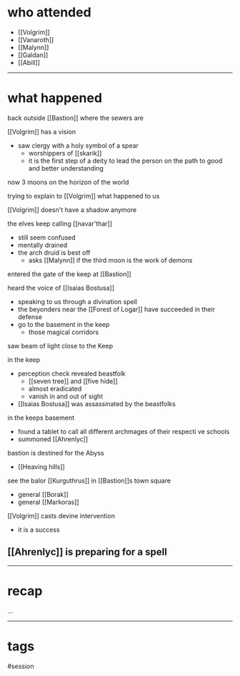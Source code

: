 # who attended

- [[Volgrim]]
- [[Vanaroth]]
- [[Malynn]]
- [[Galdan]]
- [[Abill]]

---
# what happened

back outside [[Bastion]] where the sewers are

[[Volgrim]] has a vision
- saw clergy with a holy symbol of a spear
	- worshippers of [[skarik]]
	- it is the first step of a deity to lead the person on the path to good and better understanding

now 3 moons on the horizon of the world

trying to explain to [[Volgrim]] what happened to us

[[Volgrim]] doesn't have a shadow anymore

the elves keep calling [[navar'thar]] 
- still seem confused
- mentally drained
- the arch druid is best off
	- asks [[Malynn]] if the third moon is the work of demons

entered the gate of the keep at [[Bastion]]

heard the voice of [[Isaias Bostusa]]
- speaking to us through a divination spell
- the beyonders near the [[Forest of Logar]] have succeeded in their defense
- go to the basement in the keep
	- those magical corridors

saw beam of light close to the Keep

in the keep
- perception check revealed beastfolk
	- [[seven tree]] and [[five hide]]
	- almost eradicated
	- vanish in and out of sight
- [[Isaias Bostusa]] was assassinated by the beastfolks

in the keeps basement
- found a tablet to call all different archmages of their respecti ve schools
- summoned [[Ahrenlyc]]

bastion is destined for the Abyss 
- [[Heaving hills]]

see the balor [[Kurguthrus]] in [[Bastion]]s town square
- general [[Borak]]
- general [[Markoras]]

[[Volgrim]] casts devine intervention
- it is a success

[[Ahrenlyc]] is preparing for a spell
- 

---
# recap

...

---
# tags

#session